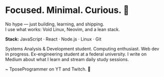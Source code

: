 # Focused. Minimal. Curious. 🪽

No hype — just building, learning, and shipping.  
I use what works: Void Linux, Neovim, and a lean stack.

**Stack:** JavaScript · React · Node.js · Linux · Git

Systems Analysis & Development student. Computing enthusiast. Web dev in progress. Ex-engineering student at a federal university. I write on Medium about what I learn and stream daily study sessions.

~ TposeProgrammer on YT and Twitch. 🐧
